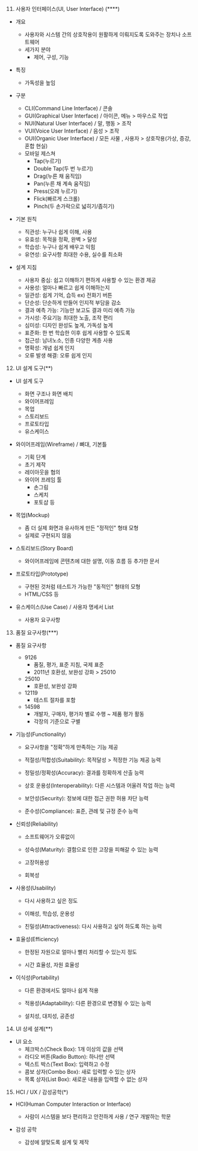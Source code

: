 <ol start="11">
<li>사용자 인터페이스(UI, User Interface) (****)</li>
</ol>
<ul>
<li><p>개요</p>
<ul>
<li>사용자와 시스템 간의 상호작용이 원활하게 이뤄지도록 도와주는 장치나 소프트웨어</li>
<li>세가지 분야<ul>
<li>제어, 구성, 기능</li>
</ul>
</li>
</ul>
</li>
<li><p>특징</p>
<ul>
<li>가독성을 높임</li>
</ul>
</li>
<li><p>구분</p>
<ul>
<li>CLI(Command Line Interface) / 콘솔</li>
<li>GUI(Graphical User Interface) / 아이콘, 메뉴 &gt; 마우스로 작업</li>
<li>NUI(Natural User Interface) / 말, 행동 &gt; 조작</li>
<li>VUI(Voice User Interface) / 음성 &gt; 조작</li>
<li>OUI(Organic User Interface) / 모든 사물 , 사용자 &gt; 상호작용(가상, 증강, 혼합 현실)</li>
<li>모바일 제스쳐 <ul>
<li>Tap(누르기)</li>
<li>Double Tap(두 번 누르기)</li>
<li>Drag(누른 채 움직임)</li>
<li>Pan(누른 채 계속 움직임)</li>
<li>Press(오래 누르기)</li>
<li>Flick(빠르게 스크롤)</li>
<li>Pinch(두 손가락으로 넓히기/좁히기)</li>
</ul>
</li>
</ul>
</li>
<li><p>기본 원칙</p>
<ul>
<li>직관성: 누구나 쉽게 이해, 사용</li>
<li>유효성: 목적을 정확, 완벽 &gt; 달성</li>
<li>학습성: 누구나 쉽게 배우고 익힘</li>
<li>유연성: 요구사항 최대한 수용, 실수를 최소화</li>
</ul>
</li>
<li><p>설계 지침</p>
<ul>
<li>사용자 중심: 쉽고 이해하기 편하게 사용할 수 있는 환경 제공</li>
<li>사용성: 얼마나 빠르고 쉽게 이해하는지 </li>
<li>일관성: 쉽게 기억, 습득 ex) 전화기 버튼</li>
<li>단순성: 단순하게 만들어 인지적 부담을 감소</li>
<li>결과 예측 가능: 기능만 보고도 결과 미리 예측 가능</li>
<li>가시성: 주요기능 최대한 노출, 조작 편리</li>
<li>심미성: 디자인 완성도 높게, 가독성 높게</li>
<li>표준화: 한 번 학습한 이후 쉽게 사용할 수 있도록</li>
<li>접근성: 남녀노소, 인종 다양한 계층 사용</li>
<li>명확성: 개념 쉽게 인지</li>
<li>오류 발생 해결: 오류 쉽게 인지</li>
</ul>
</li>
</ul>
<ol start="12">
<li>UI 설계 도구(**)</li>
</ol>
<ul>
<li><p>UI 설계 도구 </p>
<ul>
<li>화면 구조나 화면 배치</li>
<li>와이어프레임</li>
<li>목업</li>
<li>스토리보드</li>
<li>프로토타입</li>
<li>유스케이스</li>
</ul>
</li>
<li><p>와이어프레임(Wireframe) / 뼈대, 기본틀</p>
<ul>
<li>기획 단계</li>
<li>초기 제작</li>
<li>레이아웃을 협의</li>
<li>와이어 프레임 툴<ul>
<li>손그림</li>
<li>스케치</li>
<li>포토샵 등      </li>
</ul>
</li>
</ul>
</li>
<li><p>목업(Mockup)</p>
<ul>
<li>좀 더 실제 화면과 유사하게 만든 &quot;정적인&quot; 형태 모형</li>
<li>실제로 구현되지 않음</li>
</ul>
</li>
<li><p>스토리보드(Story Board)</p>
<ul>
<li>와이어프레임에 콘텐츠에 대한 설명, 이동 흐름 등 추가한 문서</li>
</ul>
</li>
<li><p>프로토타입(Prototype)</p>
<ul>
<li>구현된 것처럼 테스트가 가능한 &quot;동적인&quot; 형태의 모형</li>
<li>HTML/CSS 등</li>
</ul>
</li>
<li><p>유스케이스(Use Case) / 사용자 명세서 List</p>
<ul>
<li>사용자 요구사항</li>
</ul>
</li>
</ul>
<ol start="13">
<li>품질 요구사항(***)</li>
</ol>
<ul>
<li><p>품질 요구사항</p>
<ul>
<li>9126<ul>
<li>품질, 평가, 표준 지침, 국제 표준</li>
<li>2011년 호환성, 보완성 강화 &gt; 25010</li>
</ul>
</li>
<li>25010<ul>
<li>호환성, 보완성 강화</li>
</ul>
</li>
<li>12119<ul>
<li>테스트 절차를 포함</li>
</ul>
</li>
<li>14598<ul>
<li>개발자, 구매자, 평가자 별로 수행 ~ 제품 평가 활동</li>
<li>각장의 기준으로 구별</li>
</ul>
</li>
</ul>
</li>
<li><p>기능성(Functionality)</p>
<ul>
<li><p>요구사항을 &quot;정확&quot;하게 만족하는 기능 제공</p>
</li>
<li><p>적절성/적합성(Suitability): 목적달성 &gt; 적정한 기능 제공 능력</p>
</li>
<li><p>정밀성/정확성(Accuracy): 결과를 정확하게 산출 능력</p>
</li>
<li><p>상호 운용성(Interoperability): 다른 시스템과 어울려 작업 하는 능력</p>
</li>
<li><p>보안성(Security): 정보에 대한 접근 권한 허용 차단 능력</p>
</li>
<li><p>준수성(Compliance): 표준, 관례 및 규정 준수 능력</p>
</li>
</ul>
</li>
<li><p>신뢰성(Reliability)</p>
<ul>
<li><p>소프트웨어가 오류없이 </p>
</li>
<li><p>성숙성(Maturity): 결함으로 인한 고장을 피해갈 수 있는 능력</p>
</li>
<li><p>고장허용성</p>
</li>
<li><p>회복성</p>
</li>
</ul>
</li>
<li><p>사용성(Usability)</p>
<ul>
<li><p>다시 사용하고 싶은 정도</p>
</li>
<li><p>이해성, 학습성, 운용성</p>
</li>
<li><p>친밀성(Attractiveness): 다시 사용하고 싶어 하도록 하는 능력</p>
</li>
</ul>
</li>
<li><p>효율성(Efficiency)</p>
<ul>
<li><p>한정된 자원으로 얼마나 빨리 처리할 수 있는지 정도</p>
</li>
<li><p>시간 효율성, 자원 효율성</p>
</li>
</ul>
</li>
<li><p>이식성(Portability)</p>
<ul>
<li><p>다른 환경에서도 얼마나 쉽게 적용</p>
</li>
<li><p>적용성(Adaptability): 다른 환경으로 변경될 수 있는 능력</p>
</li>
<li><p>설치성, 대치성, 공존성</p>
</li>
</ul>
</li>
</ul>
<ol start="14">
<li>UI 상세 설계(**)</li>
</ol>
<ul>
<li>UI 요소<ul>
<li>체크박스(Check Box): 1개 이상의 값을 선택</li>
<li>라디오 버튼(Radio Button): 하나만 선택</li>
<li>텍스트 박스(Text Box): 입력하고 수정</li>
<li>콤보 상자(Combo Box): 새로 입력할 수 있는 상자</li>
<li>목록 상자(List Box): 새로운 내용을 입력할 수 없는 상자</li>
</ul>
</li>
</ul>
<ol start="15">
<li>HCI / UX / 감성공학(*)</li>
</ol>
<ul>
<li><p>HCI(Human Computer Interaction or Interface)</p>
<ul>
<li>사람이 시스템을 보다 편리하고 안전하게 사용 / 연구 개발하는 학문</li>
</ul>
</li>
<li><p>감성 공학</p>
<ul>
<li>감성에 알맞도록 설계 및 제작</li>
</ul>
</li>
</ul>